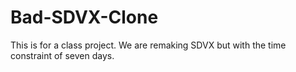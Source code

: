 # Bad-SDVX-Clone
This is for a class project. We are remaking SDVX but with the time constraint of seven days. 
